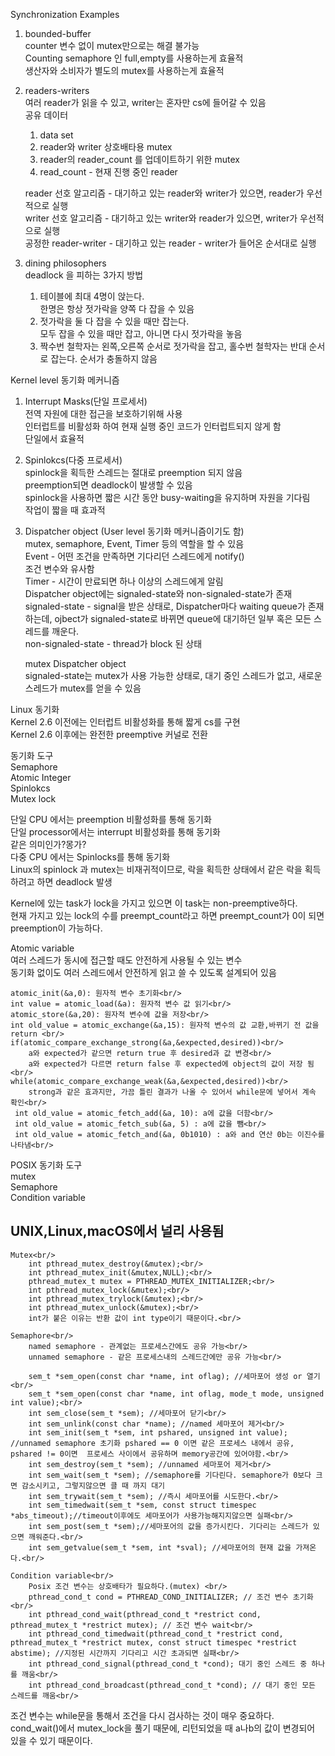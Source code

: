 Synchronization Examples <br/>

1. bounded-buffer<br/>
    counter 변수 없이 mutex만으로는 해결 불가능<br/>
    Counting semaphore 인 full,empty를 사용하는게 효율적<br/>
    생산자와 소비자가 별도의 mutex를 사용하는게 효율적<br/>

2. readers-writers<br/>
    여러 reader가 읽을 수 있고, writer는 혼자만 cs에 들어갈 수 있음<br/>
    공유 데이터<br/>
   1. data set<br/>
   2. reader와 writer 상호배타용 mutex<br/>
   3. reader의 reader_count 를 업데이트하기 위한 mutex<br/>
   4. read_count - 현재 진행 중인 reader<br/>
   
    reader 선호 알고리즘 - 대기하고 있는 reader와 writer가 있으면, reader가 우선적으로 실행<br/>
    writer 선호 알고리즘 - 대기하고 있는 writer와 reader가 있으면, writer가 우선적으로 실행<br/>
    공정한 reader-writer - 대기하고 있는 reader - writer가 들어온 순서대로 실행<br/>
    
4. dining philosophers <br/> 
    deadlock 을 피하는 3가지 방법<br/>
    1. 테이블에 최대 4명이 앉는다.<br/>
        한명은 항상 젓가락을 양쪽 다 잡을 수 있음<br/>
    2. 젓가락을 둘 다 잡을 수 있을 때만 잡는다.<br/>
        모두 잡을 수 있을 때만 잡고, 아니면 다시 젓가락을 놓음<br/>
    3. 짝수번 철학자는 왼쪽,오른쪽 순서로 젓가락을 잡고, 홀수번 철학자는 반대 순서로 잡는다.
        순서가 충돌하지 않음<br/>

Kernel level 동기화 메커니즘<br/>
1. Interrupt Masks(단일 프로세서)<br/>
    전역 자원에 대한 접근을 보호하기위해 사용<br/>
    인터럽트를 비활성화 하여 현재 실행 중인 코드가 인터럽트되지 않게 함<br/>
    단일에서 효율적<br/>
2. Spinlokcs(다중 프로세서)<br/>
    spinlock을 획득한 스레드는 절대로 preemption 되지 않음<br/>
        preemption되면 deadlock이 발생할 수 있음<br/>
    spinlock을 사용하면 짧은 시간 동안 busy-waiting을 유지하며 자원을 기다림<br/>
    작업이 짧을 때 효과적<br/>

3. Dispatcher object (User level 동기화 메커니즘이기도 함)<br/>
    mutex, semaphore, Event, Timer 등의 역할을 할 수 있음<br/>
    Event - 어떤 조건을 만족하면 기다리던 스레드에게 notify()<br/>
        조건 변수와 유사함<br/>
    Timer - 시간이 만료되면 하나 이상의 스레드에게 알림<br/>
    Dispatcher object에는 signaled-state와 non-signaled-state가 존재<br/>
    signaled-state - signal을 받은 상태로, Dispatcher마다 waiting queue가 존재하는데, ojbect가 signaled-state로 바뀌면  queue에 대기하던 일부 혹은 모든 스레드를 깨운다.<br/>
    non-signaled-state - thread가 block 된 상태<br/>

    mutex Dispatcher object<br/>
    signaled-state는 mutex가 사용 가능한 상태로, 대기 중인 스레드가 없고, 새로운 스레드가 mutex를 얻을 수 있음<br/>

Linux 동기화<br/>
Kernel 2.6 이전에는 인터럽트 비활성화를 통해 짧게 cs를 구현<br/>
Kernel 2.6 이후에는 완전한 preemptive 커널로 전환<br/>

동기화 도구<br/>
    Semaphore<br/>
    Atomic Integer<br/>
    Spinlokcs<br/>
    Mutex lock<br/>

단일 CPU 에서는 preemption 비활성화를 통해 동기화<br/>
    단일 processor에서는 interrupt 비활성화를 통해 동기화<br/>
    같은 의미인가?몽가?<br/>
다중 CPU 에서는 Spinlocks를 통해 동기화<br/>
Linux의 spinlock 과 mutex는 비재귀적이므로, 락을 획득한 상태에서 같은 락을 획득하려고 하면 deadlock 발생 <br/>


Kernel에 있는 task가 lock을 가지고 있으면 이 task는 non-preemptive하다.<br/>
현재 가지고 있는 lock의 수를 preempt_count라고 하면 preempt_count가 0이 되면 preemption이 가능하다.<br/>

Atomic variable<br/>
여러 스레드가 동시에 접근할 때도 안전하게 사용될 수 있는 변수<br/>
동기화 없이도 여러 스레드에서 안전하게 읽고 쓸 수 있도록 설계되어 있음<br/>

    atomic_init(&a,0): 원자적 변수 초기화<br/>
    int value = atomic_load(&a): 원자적 변수 값 읽기<br/>
    atomic_store(&a,20): 원자적 변수에 값을 저장<br/>
    int old_value = atomic_exchange(&a,15): 원자적 변수의 값 교환,바뀌기 전 값을 return <br/>
    if(atomic_compare_exchange_strong(&a,&expected,desired))<br/>
        a와 expected가 같으면 return true 후 desired과 값 변경<br/>
        a와 expected가 다르면 return false 후 expected에 object의 값이 저장 됨<br/>
    while(atomic_compare_exchange_weak(&a,&expected,desired))<br/>
        strong과 같은 효과지만, 가끔 틀린 결과가 나올 수 있어서 while문에 넣어서 계속 확인<br/>
     int old_value = atomic_fetch_add(&a, 10): a에 값을 더함<br/>
     int old_value = atomic_fetch_sub(&a, 5) : a에 값을 뺌<br/>
     int old_value = atomic_fetch_and(&a, 0b1010) : a와 and 연산 0b는 이진수를 나타냄<br/>

POSIX 동기화 도구 <br/>
    mutex<br/>
    Semaphore<br/>
    Condition variable<br/>

UNIX,Linux,macOS에서 널리 사용됨
-
    Mutex<br/>
        int pthread_mutex_destroy(&mutex);<br/>
        int pthread_mutex_init(&mutex,NULL);<br/>
        pthread_mutex_t mutex = PTHREAD_MUTEX_INITIALIZER;<br/>
        int pthread_mutex_lock(&mutex);<br/>
        int pthread_mutex_trylock(&mutex);<br/>
        int pthread_mutex_unlock(&mutex);<br/>
        int가 붙은 이유는 반환 값이 int type이기 때문이다.<br/>
    
    Semaphore<br/>
        named semaphore - 관계없는 프로세스간에도 공유 가능<br/>
        unnamed semaphore - 같은 프로세스내의 스레드간에만 공유 가능<br/>
        
        sem_t *sem_open(const char *name, int oflag); //세마포어 생성 or 열기<br/>
        sem_t *sem_open(const char *name, int oflag, mode_t mode, unsigned int value);<br/>
        int sem_close(sem_t *sem); //세마포어 닫기<br/>
        int sem_unlink(const char *name); //named 세마포어 제거<br/>
        int sem_init(sem_t *sem, int pshared, unsigned int value); //unnamed semaphore 초기화 pshared == 0 이면 같은 프로세스 내에서 공유, pshared != 0이면  프로세스 사이에서 공유하며 memory공간에 있어야함.<br/>
        int sem_destroy(sem_t *sem); //unnamed 세마포어 제거<br/>
        int sem_wait(sem_t *sem); //semaphore를 기다린다. semaphore가 0보다 크면 감소시키고, 그렇지않으면 클 때 까지 대기
        int sem_trywait(sem_t *sem); //즉시 세마포어를 시도한다.<br/>
        int sem_timedwait(sem_t *sem, const struct timespec *abs_timeout);//timeout이후에도 세마포어가 사용가능해지지않으면 실패<br/>
        int sem_post(sem_t *sem);//세마포어의 값을 증가시킨다. 기다리는 스레드가 있으면 깨워준다.<br/>
        int sem_getvalue(sem_t *sem, int *sval); //세마포어의 현재 값을 가져온다.<br/>

    Condition variable<br/>
        Posix 조건 변수는 상호배타가 필요하다.(mutex) <br/>
        pthread_cond_t cond = PTHREAD_COND_INITIALIZER; // 조건 변수 초기화<br/>
        int pthread_cond_wait(pthread_cond_t *restrict cond, pthread_mutex_t *restrict mutex); // 조건 변수 wait<br/>
        int pthread_cond_timedwait(pthread_cond_t *restrict cond, pthread_mutex_t *restrict mutex, const struct timespec *restrict abstime); //지정된 시간까지 기다리고 시간 초과되면 실패<br/>
        int pthread_cond_signal(pthread_cond_t *cond); 대기 중인 스레드 중 하나를 깨움<br/>
        int pthread_cond_broadcast(pthread_cond_t *cond); // 대기 중인 모든 스레드를 깨움<br/>
        
조건 변수는 while문을 통해서 조건을 다시 검사하는 것이 매우 중요하다.<br/>
        cond_wait()에서 mutex_lock을  풀기 때문에, 리턴되었을 때 a나b의 값이 변경되어 있을 수 있기 때문이다.<br/>
    



